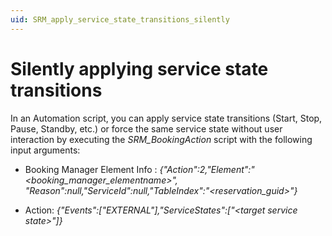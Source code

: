 ```yaml
---
uid: SRM_apply_service_state_transitions_silently
---
```


# Silently applying service state transitions

In an Automation script, you can apply service state transitions (Start, Stop, Pause, Standby, etc.) or force the same service state without user interaction by executing the *SRM_BookingAction* script with the following input arguments:

- Booking Manager Element Info : *{"Action":2,"Element":"\<booking_manager_elementname>",<br>"Reason":null,"ServiceId":null,"TableIndex":"\<reservation_guid>"}*

- Action: *{"Events":\["EXTERNAL"\],"ServiceStates":\["\<target service state>"\]}*
